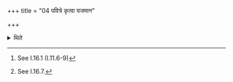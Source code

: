 +++
title = "04 पवित्रे कृत्वा यजमान"

+++

<details><summary>थिते</summary>

4. Having prepared two strainers,[^1] he orders: “O Sacrificer! do you restrain your speech".[^2]  

[^1]: See I.16.1 (I.11.6-9)  

[^2]: See I.16.7.
</details>
